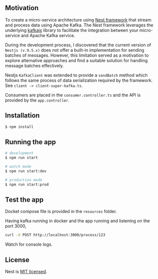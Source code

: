 ## Motivation

To create a micro-service architecture using [Nest framework](https://docs.nestjs.com/) that stream and process data using Apache Kafka. The Nest framework leverages the underlying [kafkajs](https://kafka.js.org/) library to facilitate the integration between your micro-service and Apache Kafka service.

During the development process, I discovered that the current version of `Nestjs (v.9.5.x)` does not offer a built-in implementation for sending batches of messages. However, this limitation served as a motivation to explore alternative approaches and find a suitable solution for handling message batches effectively.

Nestjs `KafkaClient` was extended to provide a `sendBatch` method which follows the same process of data serialization required by the framework. See `client -> client-super-kafka.ts`.

Consumers are placed in the `consumer.controller.ts` and the API is provided by the `app.controller`.


## Installation

```bash
$ npm install
```

## Running the app

```bash
# development
$ npm run start

# watch mode
$ npm run start:dev

# production mode
$ npm run start:prod
```

## Test the app

Docket compose file is provided in the `resources` folder.

Having kafka running in docker and the app running and listening on the port 3000,

```bash
curl -X POST http://localhost:3000/process/123
```

Watch for console logs.

## License

  Nest is [MIT licensed](https://github.com/nestjs/nest/blob/master/LICENSE).
